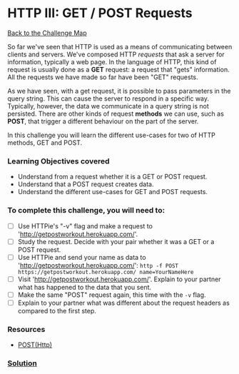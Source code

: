 # HTTP III: GET / POST Requests

[Back to the Challenge Map](00_challenge_map.md)

So far we've seen that HTTP is used as a means of communicating between clients and servers. We've composed HTTP *requests* that ask a server for information, typically a web page. In the language of HTTP, this kind of request is usually done as a **GET** request: a request that "gets" information. All the requests we have made so far have been "GET" requests.

As we have seen, with a get request, it is possible to pass parameters in the query string. This can cause the server to respond in a specific way. Typically, however, the data we communicate in a query string is not persisted. There are other kinds of request **methods** we can use, such as **POST**, that trigger a different behaviour on the part of the server.

In this challenge you will learn the different use-cases for two of HTTP methods, GET and POST.

### Learning Objectives covered
- Understand from a request whether it is a GET or POST request.
- Understand that a POST request creates data.
- Understand the different use-cases for GET and POST requests.

### To complete this challenge, you will need to:

- [ ] Use HTTPie's "-v" flag and make a request to 'http://getpostworkout.herokuapp.com/'.
- [ ] Study the request. Decide with your pair whether it was a GET or a POST request.
- [ ] Use HTTPie and send your name as data to 'http://getpostworkout.herokuapp.com/': `http -f POST https://getpostworkout.herokuapp.com/ name=YourNameHere`
- [ ] Visit 'http://getpostworkout.herokuapp.com/'. Explain to your partner what has happened to the data that you sent.
- [ ] Make the same "POST" request again, this time with the `-v` flag.
- [ ] Explain to your partner what was different about the request headers as compared to the first step.

### Resources
- [POST(Http)](https://en.wikipedia.org/wiki/POST_(HTTP))

### [Solution](solutions/04_http_verbs_solution.md)
